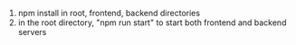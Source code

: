 1. npm install in root, frontend, backend directories
2. in the root directory, "npm run start" to start both frontend and backend servers
